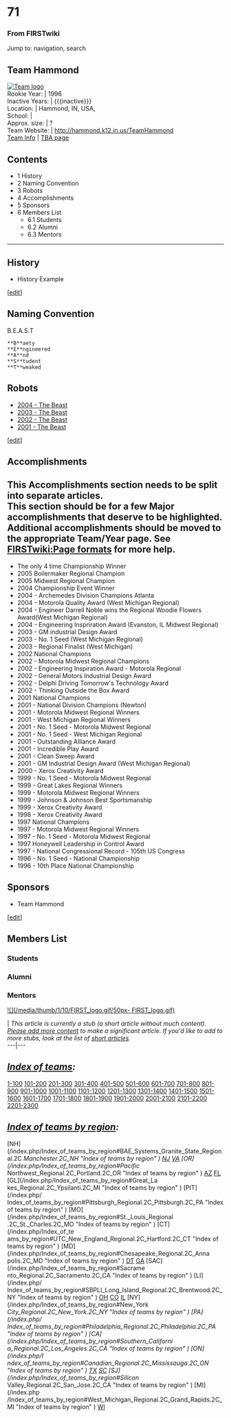 # 71

### From FIRSTwiki

Jump to: navigation, search

Team Hammond  
---  
[![Team logo](/media/b/b2/Theteamlogo.jpg)](/index.php/Image:Theteamlogo.jpg
"Team logo" )  
Rookie Year: | 1996  
Inactive Years: | {{{inactive}}}  
Location: | Hammond, IN, USA,  
School: |  
Approx. size: | ?  
Team Website: | <http://hammond.k12.in.us/TeamHammond>  
[Team Info](https://my.usfirst.org/myarea/index.lasso?page=teaminfo&team=71
"https://my.usfirst.org/myarea/index.lasso?page=teaminfo&team=71" ) | [TBA
page](http://www.thebluealliance.net/tbatv/team.php?team=71
"http://www.thebluealliance.net/tbatv/team.php?team=71" )  
  
  

## Contents

  * 1 History
  * 2 Naming Convention
  * 3 Robots
  * 4 Accomplishments
  * 5 Sponsors
  * 6 Members List
    * 6.1 Students
    * 6.2 Alumni
    * 6.3 Mentors  
---  
  

## History

  * History Example 

[[edit](/index.php?title=71&action=edit&section=2 "Edit section: Naming
Convention" )]

## Naming Convention

B.E.A.S.T

    
    
    **B**aety 
    **E**ngineered 
    **A**nd 
    **S**tudent 
    **T**weaked
    


## Robots

  * [2004 - The Beast](/index.php?title=The_Beast_%2871%29&action=edit "The Beast \(71\)" )
  * [2003 - The Beast](/index.php?title=The_Beast_%2871%29&action=edit "The Beast \(71\)" )
  * [2002 - The Beast](/index.php?title=The_Beast_%2871%29&action=edit "The Beast \(71\)" )
  * [2001 - The Beast](/index.php?title=The_Beast_%2871%29&action=edit "The Beast \(71\)" )

[[edit](/index.php?title=71&action=edit&section=4 "Edit section:
Accomplishments" )]

## Accomplishments

**This Accomplishments section needs to be split into separate articles.**   
This section should be for a few Major accomplishments that deserve to be
highlighted.  
Additional accomplishments should be moved to the appropriate Team/Year page.
See [FIRSTwiki:Page formats](/index.php/FIRSTwiki:Page_formats "FIRSTwiki:Page
formats" ) for more help.  
---  
  
  * The only 4 time Championship Winner 
  * 2005 Boilermaker Regional Champion 
  * 2005 Midwest Regional Champion 
  * 2004 Championship Event Winner 
  * 2004 - Archemedes Division Champions Atlanta 
  * 2004 - Motorola Quality Award (West Michigan Regional) 
  * 2004 - Engineer Darrell Noble wins the Regional Woodie Flowers Award(West Michigan Regional) 
  * 2004 - Engineering Inspriration Award (Evanston, IL Midwest Regional) 
  * 2003 - GM industrial Design Award 
  * 2003 - No. 1 Seed (West Michigan Regional) 
  * 2003 - Regional Finalist (West Michigan) 
  * 2002 National Champions 
  * 2002 - Motorola Midwest Regional Champions 
  * 2002 - Engineering Inspiration Award - Motorola Regional 
  * 2002 - General Motors Industrial Design Award 
  * 2002 - Delphi Driving Tomorrow's Technology Award 
  * 2002 - Thinking Outside the Box Award 
  * 2001 National Champions 
  * 2001 - National Division Champions (Newton) 
  * 2001 - Motorola Midwest Regional Winners 
  * 2001 - West Michigan Regional Winners 
  * 2001 - No. 1 Seed - Motorola Midwest Regional 
  * 2001 - No. 1 Seed - West Michigan Regional 
  * 2001 - Outstanding Alliance Award 
  * 2001 - Incredible Play Award 
  * 2001 - Clean Sweep Award 
  * 2001 - GM Industrial Design Award (West Michigan Regional) 
  * 2000 - Xerox Creativity Award 
  * 1999 - No. 1 Seed - Motorola Midwest Regional 
  * 1999 - Great Lakes Regional Winners 
  * 1999 - Motorola Midwest Regional Winners 
  * 1999 - Johnson &amp; Johnson Best Sportsmanship 
  * 1999 - Xerox Creativity Award 
  * 1998 - Xerox Creativity Award 
  * 1997 National Champions 
  * 1997 - Motorola Midwest Regional Winners 
  * 1997 - No. 1 Seed - Motorola Midwest Regional 
  * 1997 Honeywell Leadership in Control Award 
  * 1997 - National Congressional Record - 105th US Congress 
  * 1996 - No. 1 Seed - National Championship 
  * 1996 - 10th Place National Championship 


## Sponsors

  * Team Hammond 

[[edit](/index.php?title=71&action=edit&section=6 "Edit section: Members List"
)]

## Members List


### Students


### Alumni


### Mentors

[![](/media/thumb/1/10/FIRST_logo.gif/50px-
FIRST_logo.gif)](/index.php/Image:FIRST_logo.gif "" )

|  _This article is currently a stub (a short article without much content).
[Please add more
content](http://www.firstwiki.net/index.php?title=71&action=edit
"http://www.firstwiki.net/index.php?title=71&action=edit" ) to make a
significant article. If you'd like to add to more stubs, look at the list of
[short articles](/index.php/Special:Shortpages "Special:Shortpages" )._  
---|---  
  
  

_[Index of teams](/index.php/Index_of_teams "Index of teams" ):_  
---  
  
[1-100](/index.php/Index_of_teams#1-100 "Index of teams" )
[101-200](/index.php/Index_of_teams#101-200 "Index of teams" )
[201-300](/index.php/Index_of_teams#201-300 "Index of teams" )
[301-400](/index.php/Index_of_teams#301-400 "Index of teams" )
[401-500](/index.php/Index_of_teams#401-500 "Index of teams" )
[501-600](/index.php/Index_of_teams#501-600 "Index of teams" )
[601-700](/index.php/Index_of_teams#601-700 "Index of teams" )
[701-800](/index.php/Index_of_teams#701-800 "Index of teams" )
[801-900](/index.php/Index_of_teams#801-900 "Index of teams" )
[901-1000](/index.php/Index_of_teams#901-1000 "Index of teams" )
[1001-1100](/index.php/Index_of_teams#1001-1100 "Index of teams" )
[1101-1200](/index.php/Index_of_teams#1101-1200 "Index of teams" )
[1201-1300](/index.php/Index_of_teams#1201-1300 "Index of teams" )
[1301-1400](/index.php/Index_of_teams#1301-1400 "Index of teams" )
[1401-1500](/index.php/Index_of_teams#1401-1500 "Index of teams" )
[1501-1600](/index.php/Index_of_teams#1501-1600 "Index of teams" )
[1601-1700](/index.php/Index_of_teams#1601-1700 "Index of teams" )
[1701-1800](/index.php/Index_of_teams#1701-1800 "Index of teams" )
[1801-1900](/index.php/Index_of_teams#1801-1900 "Index of teams" )
[1901-2000](/index.php/Index_of_teams#1901-2000 "Index of teams" )
[2001-2100](/index.php/Index_of_teams#2001-2100 "Index of teams" )
[2101-2200](/index.php/Index_of_teams#2101-2200 "Index of teams" )
[2201-2300](/index.php/Index_of_teams#2201-2300 "Index of teams" )  
  
  

_[Index of teams by region](/index.php/Index_of_teams_by_region "Index of
teams by region" ):_  
---  
  
[NH](/index.php/Index_of_teams_by_region#BAE_Systems_Granite_State_Regional.2C
_Manchester.2C_NH "Index of teams by region" )
[NJ](/index.php/Index_of_teams_by_region#New_Jersey_Regional.2C_Trenton.2C_NJ
"Index of teams by region" )
[VA](/index.php/Index_of_teams_by_region#NASA.2FVCU_Regional.2C_Richmond.2C_VA
"Index of teams by region" ) [OR](/index.php/Index_of_teams_by_region#Pacific_
Northwest_Regional.2C_Portland.2C_OR "Index of teams by region" )
[AZ](/index.php/Index_of_teams_by_region#Arizona_Regional.2C_Phoenix.2C_AZ
"Index of teams by region" )
[FL](/index.php/Index_of_teams_by_region#Florida_Regional.2C_Orlando.2C_FL
"Index of teams by region" ) [GL](/index.php/Index_of_teams_by_region#Great_La
kes_Regional.2C_Ypsilanti.2C_MI "Index of teams by region" ) [PIT](/index.php/
Index_of_teams_by_region#Pittsburgh_Regional.2C_Pittsburgh.2C_PA "Index of
teams by region" ) [MO](/index.php/Index_of_teams_by_region#St._Louis_Regional
.2C_St._Charles.2C_MO "Index of teams by region" ) [CT](/index.php/Index_of_te
ams_by_region#UTC_New_England_Regional.2C_Hartford.2C_CT "Index of teams by
region" ) [MD](/index.php/Index_of_teams_by_region#Chesapeake_Regional.2C_Anna
polis.2C_MD "Index of teams by region" )
[DT](/index.php/Index_of_teams_by_region#Detroit_Regional.2C_Detroit.2C_MI
"Index of teams by region" )
[GA](/index.php/Index_of_teams_by_region#Peachtree_Regional.2C_Duluth.2C_GA
"Index of teams by region" ) [SAC](/index.php/Index_of_teams_by_region#Sacrame
nto_Regional.2C_Sacramento.2C_CA "Index of teams by region" ) [LI](/index.php/
Index_of_teams_by_region#SBPLI_Long_Island_Regional.2C_Brentwood.2C_NY "Index
of teams by region" )
[OH](/index.php/Index_of_teams_by_region#Buckeye_Regional.2C_Cleveland.2C_OH
"Index of teams by region" )
[CO](/index.php/Index_of_teams_by_region#Colorado_Regional.2C_Denver.2C_CO
"Index of teams by region" )
[IL](/index.php/Index_of_teams_by_region#Midwest_Regional.2C_Evanston.2C_IL
"Index of teams by region" ) [NY](/index.php/Index_of_teams_by_region#New_York
_City_Regional.2C_New_York.2C_NY "Index of teams by region" ) [PA](/index.php/
Index_of_teams_by_region#Philadelphia_Regional.2C_Philadelphia.2C_PA "Index of
teams by region" ) [CA](/index.php/Index_of_teams_by_region#Southern_Californi
a_Regional.2C_Los_Angeles.2C_CA "Index of teams by region" ) [ON](/index.php/I
ndex_of_teams_by_region#Canadian_Regional.2C_Mississauga.2C_ON "Index of teams
by region" )
[TX](/index.php/Index_of_teams_by_region#Lone_Star_Regional.2C_Houston.2C_TX
"Index of teams by region" )
[SC](/index.php/Index_of_teams_by_region#Palmetto_Regional.2C_Columbia.2C_SC
"Index of teams by region" ) [SJ](/index.php/Index_of_teams_by_region#Silicon_
Valley_Regional.2C_San_Jose.2C_CA "Index of teams by region" ) [MI](/index.php
/Index_of_teams_by_region#West_Michigan_Regional.2C_Grand_Rapids.2C_MI "Index
of teams by region" )
[WI](/index.php/Index_of_teams_by_region#Wisconsin_Regional.2C_Milwaukee.2C_WI
"Index of teams by region" )  
  
  

